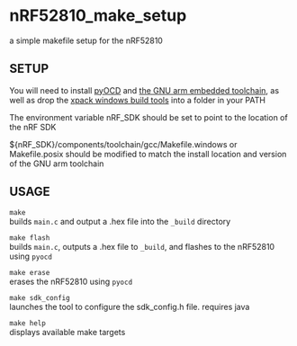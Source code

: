 # nRF52810_make_setup
a simple makefile setup for the nRF52810

## SETUP
You will need to install [pyOCD](https://github.com/pyocd/pyOCD) and [the GNU arm embedded toolchain](https://developer.arm.com/tools-and-software/open-source-software/developer-tools/gnu-toolchain/gnu-rm/downloads), as well as drop the [xpack windows build tools](https://github.com/xpack-dev-tools/windows-build-tools-xpack/releases/) into a folder in your PATH

The environment variable nRF_SDK should be set to point to the location of the nRF SDK

${nRF_SDK}/components/toolchain/gcc/Makefile.windows or Makefile.posix should be modified to match the install location and version of the GNU arm toolchain

## USAGE
`make`  
builds `main.c` and output a .hex file into the `_build` directory

`make flash`  
builds `main.c`, outputs a .hex file to `_build`, and flashes to the nRF52810 using `pyocd`

`make erase`  
erases the nRF52810 using `pyocd`

`make sdk_config`  
launches the tool to configure the sdk_config.h file. requires java

`make help`  
displays available make targets

